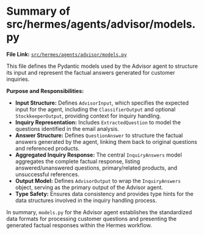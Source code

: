 # Summary of src/hermes/agents/advisor/models.py

**File Link:** [`src/hermes/agents/advisor/models.py`](/src/hermes/agents/advisor/models.py)

This file defines the Pydantic models used by the Advisor agent to structure its input and represent the factual answers generated for customer inquiries.

**Purpose and Responsibilities:**

-   **Input Structure:** Defines `AdvisorInput`, which specifies the expected input for the agent, including the `ClassifierOutput` and optional `StockkeeperOutput`, providing context for inquiry handling.
-   **Inquiry Representation:** Includes `ExtractedQuestion` to model the questions identified in the email analysis.
-   **Answer Structure:** Defines `QuestionAnswer` to structure the factual answers generated by the agent, linking them back to original questions and referenced products.
-   **Aggregated Inquiry Response:** The central `InquiryAnswers` model aggregates the complete factual response, listing answered/unanswered questions, primary/related products, and unsuccessful references.
-   **Output Model:** Defines `AdvisorOutput` to wrap the `InquiryAnswers` object, serving as the primary output of the Advisor agent.
-   **Type Safety:** Ensures data consistency and provides type hints for the data structures involved in the inquiry handling process.

In summary, `models.py` for the Advisor agent establishes the standardized data formats for processing customer questions and presenting the generated factual responses within the Hermes workflow. 